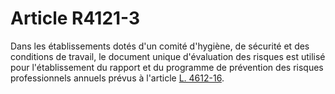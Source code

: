 # Article R4121-3

  
Dans les établissements dotés d'un comité d'hygiène, de sécurité et des conditions de travail, le document unique d'évaluation des risques est utilisé pour l'établissement du rapport et du programme de prévention des risques professionnels annuels prévus à l'article [L. 4612-16][1].

 [1]: /affichCodeArticle.do?cidTexte=LEGITEXT000006072050&idArticle=LEGIARTI000006903317&dateTexte=&categorieLien=cid